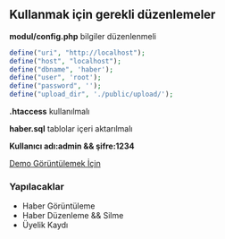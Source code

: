 ## Kullanmak için gerekli düzenlemeler


 **modul/config.php** bilgiler düzenlenmeli


```php
define("uri", "http://localhost");
define("host", "localhost");
define("dbname", 'haber'); 
define("user", 'root'); 
define("password", ''); 
define("upload_dir", './public/upload/');
```


 **.htaccess** kullanılmalı

 **haber.sql** tablolar içeri aktarılmalı

 **Kullanıcı adı:admin && şifre:1234**

[Demo Görüntülemek İçin](https://pehepe-cobaimelan-1.c9.io/)

### Yapılacaklar
- Haber Görüntüleme
- Haber Düzenleme && Silme
- Üyelik Kaydı


